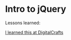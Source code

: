 # Intro to jQuery



Lessons learned:



[I learned this at DigitalCrafts](https://www.digitalcrafts.com)
